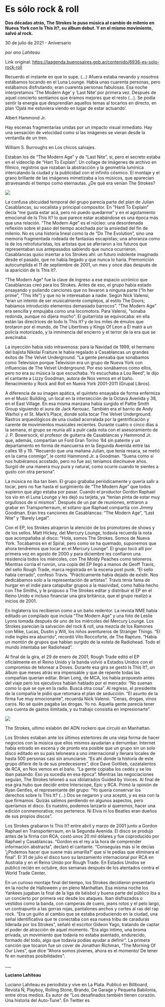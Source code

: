 # Es sólo rock & roll

**Dos décadas atrás, The Strokes le puso música al cambio de milenio en Nueva York con Is This It?, su álbum debut. Y en el mismo movimiento, salvó al rock.**

30 de julio de 2021 - Aniversario

_por ano Lahiteau_

Link original: https://laagenda.buenosaires.gob.ar/contenido/6936-es-solo-rock-roll



Recuerdo el instante en que lo supe. (…) Afuera estaba nevando y nosotros estábamos tocando en el Luna Lounge. Había unas cuarenta personas, pero estábamos disfrutando; eran cuarenta personas fabulosas. Esa noche interpretamos ‘The Modern Age’ y ‘Last Nite’ por primera vez. Después de aquel concierto sentíamos que éramos mejores que el resto (…). Se podía sentir la energía que desprendían aquellos temas al tocarlos en directo, en plan ‘Ojalá me estuviera viendo en lugar de estar actuando’.




Albert Hammond Jr.




Hay escenas fragmentarias unidas por un impacto visual inmediato. Hay una sensación de velocidad como si las imágenes se vieran desde la ventanilla de un tren.




William S. Burroughs en Los chicos salvajes.




Estaban los de “The Modern Age” y de “Last Nite”, sí, pero el secreto estaba en el videoclip de “Hart To Explain”. Un collage de imágenes de archivo en fílmico, registros que rozaban la abstracción y la geometría lumínica intercalando la ciudad y la publicidad con el infinito cósmico. El montaje y el grano brillante de las imágenes mimetizaba a los músicos, que aparecían atravesando el tiempo como eternautas. ¿De qué era venían The Strokes?




![](https://cdn.feater.me/files/images/69313/db6b62e8-6c50-4cc0-90d9-a49016543ea8.jpeg)




La confusa ubicuidad temporal del grupo parecía parte del plan de Julian Casablancas, su vocalista y principal compositor. En “Hard To Explain” decía “me gusta estar acá, pero no puedo quedarme” y en el agotamiento emocional de Is This It? lo que parece estar acabándose es una época más que una relación. “The Modern Age” es el núcleo: una desordenada reflexión sobre el paso del tiempo acechada por la ansiedad del fin de milenio. No es una historia lineal como la de “Do The Evolution”, sino una memoria fragmentada rodeada de fantasías escapistas; una añoranza como la de los retrofuturistas, los artistas que se aferraron a los futuros que representaban sus antepasados sabiendo que nunca ocurrieron. Casablancas quiso insertar a los Strokes ahí: un futuro indolente imaginado desde el pasado, que no había llegado y que nunca lo haría. Premonición autocumplida el 11 de septiembre de 2001, un mes y once días después de la aparición de Is This It?.




“The Modern Age” fue la clave de ingreso a ese espacio ucrónico que Casablancas creó para los Strokes. Antes de eso, el grupo había estado ensayando y puliendo canciones que no llevaron a ninguna parte (“In her prime”, “This life”) y que no le interesaban a nadie. Según Nick Valensi, “eran un intento de ser musicalmente complejos, al estilo The Doors; habíamos introducido elementos demasiado barrocos”. “The Modern Age” era sencilla y empujaba como una locomotora. Para Valensi, “sonaba redonda, aunque no dijera mucho”. El guitarrista se equivocaba: en ella están las directrices de todo Is This It? y de los miles de émulos que brotaron por el mundo, de The Libertines y Kings Of Leon a Él mató a un policía motorizado, y la inminencia del encierro y el terror de la era que se avecinaba.




La inyección había sido intravenosa: para la Navidad de 1999, el hermano del bajista Nikolai Fraiture le había regalado a Casablancas un grandes éxitos de The Velvet Underground. “La gente pensaba que sonábamos como Television porque Television era un grupo de Nueva York con influencias de The Velvet Underground. Por eso sonábamos como ellos, pero no era su música la que escuchaba. Yo escuchaba a Lou Reed”, le dijo el cantante a Lizzy Goodman, autora de Nos vemos en el baño. Renacimiento y Rock and Roll en Nueva York 2001-2011 (Grupal Libros).




A diferencia de su imagen apática, el quinteto ensayaba de forma enfermiza en el Music Building, un local en la intersección de la Octava Avenida y 38, en el East Village. En esa misma manzana había surgido el Pattie Smith Group siguiendo el aura de Jack Kerouac. También era el barrio de Andy Warhol y el St. Mark’s Place, donde solía tocar The Velvet Underground. Rastros arqueológicos de una ciudad acorralada por la gentrificación y carente de movimientos musicales recientes. Durante cuatro o cinco días a la semana, el grupo se reunía allí a pulir cada nota con el asesoramiento de J. P. Bowersock, el profesor de guitarra de Casablancas y Hammond Jr. que, además, compartían un Ford Gran Torino ‘84 sin patente y un departamento en forma de mancuerna en la Segunda Avenida entre las calles 18 y 19. “Recuerdo que una mañana Julian, que tenía resaca, se metió en la cama conmigo”, le contó Hammond Jr. a Goodman. “Suena como si nos hubiéramos acostado, pero no fue así; teníamos diecinueve años. Surgió de una manera muy pura y natural, como ocurre cuando te sientes a gusto con otra persona”.




La música no iba tan bien. El grupo grababa periódicamente y quería salir a tocar, pero no fue hasta el surgimiento de “The Modern Age” que todos supieron que algo estaba por pasar. Cuando el productor Gordon Raphael los vio en el Luna Lounge y les dejó su tarjeta, ya “tenían pinta de estar muy orgullosos de sí mismos”. Después de un par de reuniones, entraron a grabar en Transporterraum, el sótano que Raphael compartía con Jimmy Goodman. Eran tres canciones de Casablancas: “The Modern Age”, “Last Nite” y “Barely Legal”.




Con el EP, los Strokes atrajeron la atención de los promotores de shows y de los sellos. Matt Hickey, del Mercury Lounge, todavía recuerda la nota que acompañaba al disco: “Hola, somos The Strokes. Somos de Nueva York. Tocábamos en el Spiral, pero como se ha quemado, suponemos que ahora tendremos que tocar en el Mercury Lounge”. El grupo tocó allí por primera vez en agosto de 2000 y para diciembre les confiaron una residencia todos los miércoles, con The Moldy Peaches como teloneros. Mientras corría el runrún, una copia del EP llegó a manos de Geoff Travis, del sello Rough Trade, marca registrada en la escena post punk. “El sello había cerrado”, confesó Travis. “Prácticamente había dejado de existir. Nos dedicábamos solo a la representación de artistas”. Travis tenía fama de hurgar en el indie para catapultar grupos a la masividad, como había hecho con The Smiths, y le propuso a The Strokes editar y distribuir el EP en el Reino Unido e incluso financiar una gira británica, que el grupo realizó a inicios de 2001.




En Inglaterra los recibieron como a un baño redentor. La revista NME había editado un compilado que incluía “The Modern Age” y una foto de Leslie Lyons tomada después de uno de los miércoles del Mercury Lounge. Los Strokes parecían la salvación del rock & roll, una mezcla de los Ramones con Mike, Lucas, Dustin y Will, los niños aventureros de Stranger Things. “El indie inglés era aburrido”, recordó Vito Roccoforte, de The Rapture. “Había un montón de grupos que habían surgido de la estela de Radiohead. Todo el mundo intentaba ser Radiohead”.




Al final de la gira, el 29 de enero de 2001, Rough Trade editó el EP oficialmente en el Reino Unido y la banda volvió a Estados Unidos con el compromiso de telonear a Doves. Durante esa gira se gestó Is This It?, un álbum que meses atrás era impensable y que de repente todas las compañías querían editar. Brian Long, de MCA, los había propuesto antes del viaje pero los ejecutivos habían hablado por el mercado: “No suenan como lo que se oye en la radio. Buscá otra cosa”. Al regreso, el presidente de la compañía le pidió que retomara el plan de seducción. “El asunto de la firma fue muy emocionante”, recuerda Nick Valensi. “Cenas, drogas, vinos caros. No sé quién pagaba las drogas. Yo no. Aquella gente parecía tener una cuenta de gastos ilimitada, y su trabajo consistía en impresionarte”.




![](https://cdn.feater.me/files/images/69312/8b7d089e-90ae-4330-8acb-9da31b362223.jpeg)




The Strokes, ultimo eslabón del ADN rockero que circuló en Manhattan.




Los Strokes estaban ante los últimos estertores de una vieja forma de hacer negocios con la música que ellos mismos ayudarían a derrumbar. Internet había entrado en escena y de pronto era posible que un grupo sin un solo disco editado en su país teloneara a uno internacional y llenara locales de hasta 500 personas casi sin anunciarse. “Es ahí donde la historia de este grupo difiere de la de sus predecesores”, dice Dave Gottlieb, cazatalentos de RCA, en Nos vemos en el baño. “La gente copiaba los cedés y se los iban pasando. Eso ya sucedía en esa época”. Mientras las negociaciones seguían, The Strokes teloneó a sus idolatrados Guided by Voices. Al final de esa gira hubo que decidir entre Interscope, Epic y RCA. Primó la opinión de Ryan Gentles, el representante del grupo: “Yo quería conservar los derechos sobre Is This It? (…) Dos se negaron y una aceptó, y es esa con la que firmamos. Quizás salimos perdiendo en algunos aspectos, pero queríamos el disco. Es nuestro, podemos lanzarlo si queremos, hacer una edición conmemorativa; nos pertenece. Ni Elvis ni los Beatles eran dueños de sus propios discos”.




Los Strokes grabaron Is This It? entre abril y marzo de 2001 junto a Gordon Raphael en Transporterraum, en la Segunda Avenida. El disco se produjo antes de la firma con RCA, costó unos 20 mil dólares y fue coproducido por Raphael y Casablancas. “Gordon es el rey a la hora de comprender información abstracta”, declaró el cantante. “Conseguías más si le decías ‘¿Podemos hacer que suene más amarilla?’ que si le pedías que eliminara el final”. El 31 de julio el disco tuvo su lanzamiento internacional por RCA en Australia y en el Reino Unido por Rough Trade. En Estados Unidos se publicó recién en octubre, dos semanas después de los atentados contra el World Trade Center.




En un curioso montaje final del tiempo, los Strokes decidieron presentarlo en la noche de Halloween y en pleno Manhattan. Esa misma noche los Yankees jugaban la final de la liga de béisbol y buena parte del público iba a un concierto por primera vez desde los ataques. Iban disfrazados o vestidos como la banda, con camperas de cuero, jeans rotos y el pelo largo, un contrapunto a las gorras rojas, pantalones anchos y cortes al ras del rap rock. “Era un guiño al cambio que se estaba produciendo en la ciudad, una señal identificativa que te conectaba con esa nueva tribu de caraduras liderada por los Strokes”, señaló el escritor Gideon Yago, tratando de captar el poder de atracción de aquel momento. “Era algo íntimo, una broma privada, un movimiento que todavía no estaba asentado, endurecido, formado del todo, algo que todavía podías ayudar a definir”. La primera canción que tocaron fue un cover de Jonathan Richman, “The Morning Of Our Lives”, que dice “Ahora somos jóvenes, ahora es el momento/ De tener fe en nuestras posibilidades”.




\_\_\_




**Luciano Lahiteau**




Luciano Lahiteau es periodista y vive en La Plata. Publicó en Billboard, Revista Ñ, Playboy, Rolling Stone, Brando, De Garage y Pequeña Babilonia, entre otros medios. Es autor de "Los desafinados también tienen corazón. Una historia del Auto-Tune". En Twitter es




